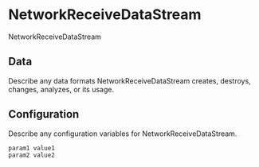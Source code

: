 # NetworkReceiveDataStream

NetworkReceiveDataStream

## Data

Describe any data formats NetworkReceiveDataStream creates, destroys, changes, analyzes, or its usage.




## Configuration

Describe any configuration variables for NetworkReceiveDataStream.

```
param1 value1
param2 value2
```
